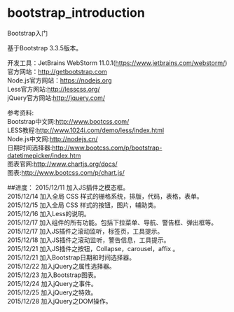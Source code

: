 # bootstrap_introduction
Bootstrap入门<br>

基于Bootstrap 3.3.5版本。<br>

开发工具：JetBrains WebStorm 11.0.1(https://www.jetbrains.com/webstorm/)<br>
官方网站：http://getbootstrap.com <br>
Node.js官方网站：https://nodejs.org<br>
Less官方网站:http://lesscss.org/<br>
jQuery官方网站:http://jquery.com/<br>

参考资料: <br>
Bootstrap中文网:http://www.bootcss.com/<br>
LESS教程:http://www.1024i.com/demo/less/index.html<br>
Node.js中文网:http://nodejs.cn/<br>
日期时间选择器:http://www.bootcss.com/p/bootstrap-datetimepicker/index.htm<br>
图表官网:http://www.chartjs.org/docs/<br>
图表:http://www.bootcss.com/p/chart.js/<br>
         

##进度：
2015/12/11  加入JS插件之模态框。<br>
2015/12/14  加入全局 CSS 样式的栅格系统，排版，代码，表格，表单。<br>
2015/12/15  加入全局 CSS 样式的按钮，图片，辅助类。<br>
2015/12/16  加入Less的说明。<br>
2015/12/17  加入组件的所有功能。包括下拉菜单、导航、警告框、弹出框等。<br>
2015/12/17  加入JS插件之滚动监听，标签页，工具提示。<br>
2015/12/18  加入JS插件之滚动监听，警告信息，工具提示。<br>
2015/12/21  加入JS插件之按钮，Collapse，carousel，affix 。<br>
2015/12/21  加入Bootstrap日期和时间选择器。<br>
2015/12/22  加入jQuery之属性选择器。<br>
2015/12/23  加入Bootstrap图表。<br>
2015/12/24  加入jQuery之事件。<br>
2015/12/25  加入jQuery之特效。<br>
2015/12/28  加入jQuery之DOM操作。<br>